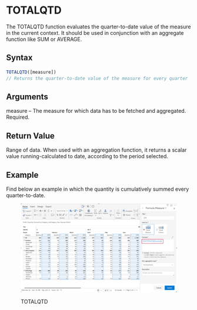 # TOTALQTD

The TOTALQTD function evaluates the quarter-to-date value of the measure in the current context. It should be used in conjunction with an aggregate function like SUM or AVERAGE.&#x20;

## Syntax

```javascript
TOTALQTD([measure])
// Returns the quarter-to-date value of the measure for every quarter
```

## Arguments

measure – The measure for which data has to be fetched and aggregated. Required.

## Return Value

Range of data. When used with an aggregation function, it returns a scalar value running-calculated to date, according to the period selected.

## Example

Find below an example in which the quantity is cumulatively summed every quarter-to-date.

<figure><img src="../../.gitbook/assets/image (10) (1) (1) (1) (1) (1).png" alt=""><figcaption><p>TOTALQTD</p></figcaption></figure>

